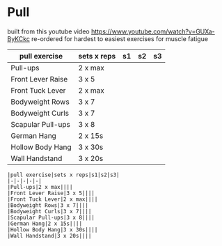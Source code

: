 # Pull

built from this youtube video https://www.youtube.com/watch?v=GUXa-ByKCkc re-ordered for hardest to easiest exercises for muscle fatigue

|pull exercise|sets x reps|s1|s2|s3|
|-|-|-|-|-|
|Pull-ups|2 x max||||
|Front Lever Raise|3 x 5||||
|Front Tuck Lever|2 x max||||
|Bodyweight Rows|3 x 7||||
|Bodyweight Curls|3 x 7||||
|Scapular Pull-ups|3 x 8||||
|German Hang|2 x 15s||||
|Hollow Body Hang|3 x 30s||||
|Wall Handstand|3 x 20s||||

    |pull exercise|sets x reps|s1|s2|s3|
    |-|-|-|-|-|
    |Pull-ups|2 x max||||
    |Front Lever Raise|3 x 5||||
    |Front Tuck Lever|2 x max||||
    |Bodyweight Rows|3 x 7||||
    |Bodyweight Curls|3 x 7||||
    |Scapular Pull-ups|3 x 8||||
    |German Hang|2 x 15s||||
    |Hollow Body Hang|3 x 30s||||
    |Wall Handstand|3 x 20s||||
    